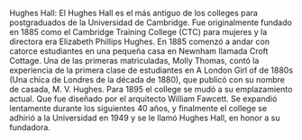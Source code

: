 Hughes Hall: El Hughes Hall es el más antiguo de los colleges para postgraduados de la Universidad de Cambridge. Fue originalmente fundado en 1885 como el Cambridge Training College (CTC) para mujeres y la directora era Elizabeth Phillips Hughes. En 1885 comenzó a andar con catorce estudiantes en una pequeña casa en Newnham llamada Croft Cottage. Una de las primeras matriculadas, Molly Thomas, contó la experiencia de la primera clase de estudiantes en A London Girl of de 1880s (Una chica de Londres de la década de 1880), que publicó con su nombre de casada, M. V. Hughes. Para 1895 el college se mudó a su emplazamiento actual. Que fue diseñado por el arquitecto William Fawcett. Se expandió lentamente durante los siguientes 40 años, y finalmente el college se adhirió a la Universidad en 1949 y se le llamó Hughes Hall, en honor a su fundadora.
